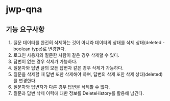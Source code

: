 # jwp-qna

## 기능 요구사항
1. 질문 데이터를 완전히 삭제하는 것이 아니라 데이터의 상태를 삭제 상태(deleted - boolean type)로 변경한다.
2. 로그인 사용자와 질문한 사람이 같은 경우 삭제할 수 있다.
3. 답변이 없는 경우 삭제가 가능하다.
4. 질문자와 답변 글의 모든 답변자 같은 경우 삭제가 가능하다.
5. 질문을 삭제할 때 답변 또한 삭제해야 하며, 답변의 삭제 또한 삭제 상태(deleted)를 변경한다.
6. 질문자와 답변자가 다른 경우 답변을 삭제할 수 없다.
7. 질문과 답변 삭제 이력에 대한 정보를 DeleteHistory를 활용해 남긴다.
